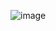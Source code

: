 

![image](https://github.com/gilbert123456789/ES-Fall-2023/assets/144580521/8fb32d00-ee13-40b9-b10e-91a66ab4783e)
